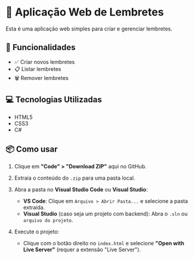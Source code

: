 # 📝 Aplicação Web de Lembretes

Esta é uma aplicação web simples para criar e gerenciar lembretes.

## 🚀 Funcionalidades

- ✅ Criar novos lembretes
- 📋 Listar lembretes
- 🗑️ Remover lembretes

## 💻 Tecnologias Utilizadas

- HTML5
- CSS3
- C#

## 📦 Como usar

1. Clique em **"Code" > "Download ZIP"** aqui no GitHub.
2. Extraia o conteúdo do `.zip` para uma pasta local.
3. Abra a pasta no **Visual Studio Code** ou **Visual Studio**:
   - **VS Code**: Clique em `Arquivo > Abrir Pasta...` e selecione a pasta extraída.
   - **Visual Studio** (caso seja um projeto com backend): Abra o `.sln` ou `arquivo do projeto`.

4. Execute o projeto:
   - Clique com o botão direito no `index.html` e selecione **"Open with Live Server"** (requer a extensão "Live Server").
   


